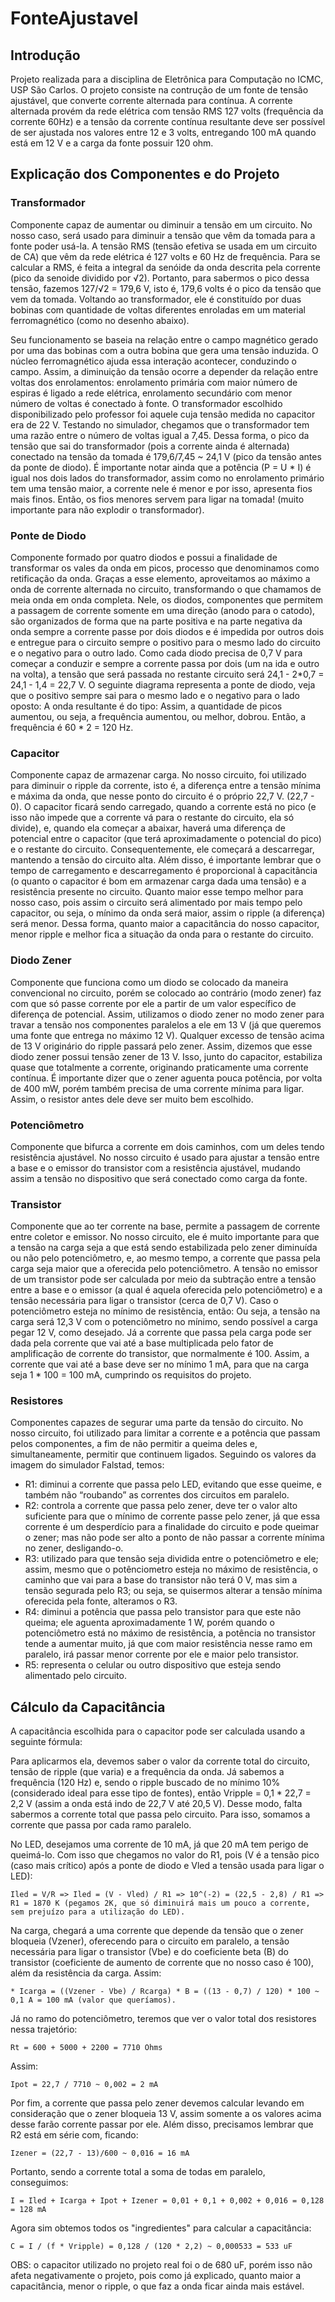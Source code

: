 # FonteAjustavel

## Introdução
 Projeto realizada para a disciplina de Eletrônica para Computação no ICMC, USP São Carlos. O projeto consiste na contrução de um fonte de tensão ajustável, que converte corrente alternada para contínua. A corrente alternada provém da rede elétrica com tensão RMS 127 volts (frequência da corrente 60Hz) e a tensão da corrente contínua resultante deve ser possível de ser ajustada nos valores entre 12 e 3 volts, entregando 100 mA quando está em 12 V e a carga da fonte possuir 120 ohm.  

## Explicação dos Componentes e do Projeto

### Transformador
 Componente capaz de aumentar ou diminuir a tensão em um circuito. No nosso caso, será usado para diminuir a tensão que vêm da tomada para a fonte poder usá-la. A tensão RMS (tensão efetiva se usada em um circuito de CA) que vêm da rede elétrica é 127 volts e 60 Hz de frequência. Para se calcular a RMS, é feita a integral da senóide da onda descrita pela corrente (pico da senoide dividido por √2). Portanto, para sabermos o pico dessa tensão, fazemos 127/√2 = 179,6 V, isto é, 179,6 volts é o pico da tensão que vem da tomada. 
  Voltando ao transformador, ele é constituído por duas bobinas com quantidade de voltas diferentes enroladas em um material ferromagnético (como no desenho abaixo). 

  Seu funcionamento se baseia na relação entre o campo magnético gerado por uma das bobinas com a outra bobina que gera uma tensão induzida. O núcleo ferromagnético ajuda essa interação acontecer, conduzindo o campo. Assim, a diminuição da tensão ocorre a depender da relação entre voltas dos enrolamentos: enrolamento primária com maior número de espiras é ligado a rede elétrica, enrolamento secundário com menor número de voltas é conectado à fonte. O transformador escolhido disponibilizado pelo professor foi aquele cuja tensão medida no capacitor era de 22 V. Testando no simulador, chegamos que o transformador tem uma razão entre o número de voltas igual a 7,45. Dessa forma, o pico da tensão que sai do transformador (pois a corrente ainda é alternada) conectado na tensão da tomada é 179,6/7,45 ~ 24,1 V (pico da tensão antes da ponte de diodo).
  É importante notar ainda que a potência (P = U * I) é igual nos dois lados do transformador, assim como no enrolamento primário tem uma tensão maior, a corrente nele é menor e por isso, apresenta fios mais finos. Então, os fios menores servem para ligar na tomada! (muito importante para não explodir o transformador).

### Ponte de Diodo
  Componente formado por quatro diodos e possui a finalidade de transformar os vales da onda em picos, processo que denominamos como retificação da onda. Graças a esse elemento, aproveitamos ao máximo a onda de corrente alternada no circuito, transformando o que chamamos de meia onda em onda completa. Nele, os diodos, componentes que permitem a passagem de corrente somente em uma direção (anodo para o catodo), são organizados de forma que na parte positiva e na parte negativa da onda sempre a corrente passe por dois diodos e é impedida por outros dois e entregue para o circuito sempre o positivo para o mesmo lado do circuito e o negativo para o outro lado. Como cada diodo precisa de 0,7 V para começar a conduzir e sempre a corrente passa por dois (um na ida e outro na volta), a tensão que será passada no restante circuito será 24,1 - 2*0,7 = 24,1 - 1,4 = 22,7 V. O seguinte diagrama representa a ponte de diodo, veja que o positivo sempre sai para o mesmo lado e o negativo para o lado oposto:
 A onda resultante é do tipo:
 Assim, a quantidade de picos aumentou, ou seja, a frequência aumentou, ou melhor, dobrou. Então, a frequência é 60 * 2 = 120 Hz.

### Capacitor
 Componente capaz de armazenar carga. No nosso circuito, foi utilizado para diminuir o ripple da corrente, isto é, a diferença entre a tensão mínima e máxima da onda, que nesse ponto do circuito é o próprio 22,7 V. (22,7 - 0). O capacitor ficará sendo carregado, quando a corrente está no pico (e isso não impede que a corrente vá para o restante do circuito, ela só divide), e, quando ela começar a abaixar, haverá uma diferença de potencial entre o capacitor (que terá aproximadamente o potencial do pico) e o restante do circuito. Consequentemente, ele começará a descarregar, mantendo a tensão do circuito alta. Além disso, é importante lembrar que o tempo de carregamento e descarregamento é proporcional à capacitância (o quanto o capacitor é bom em armazenar carga dada uma tensão) e a resistência presente no circuito. Quanto maior esse tempo melhor para nosso caso, pois assim o circuito será alimentado por mais tempo pelo capacitor, ou seja, o mínimo da onda será maior, assim o ripple (a diferença) será menor. Dessa forma, quanto maior a capacitância do nosso capacitor, menor ripple e melhor fica a situação da onda para o restante do circuito. 

### Diodo Zener
 Componente que funciona como um diodo se colocado da maneira convencional no circuito, porém se colocado ao contrário (modo zener) faz com que só passe corrente por ele a partir de um valor específico de diferença de potencial. Assim, utilizamos o diodo zener no modo zener para travar a tensão nos componentes paralelos a ele em 13 V (já que queremos uma fonte que entrega no máximo 12 V). Qualquer excesso de tensão acima de 13 V originário do ripple passará pelo zener. Assim, dizemos que esse diodo zener possui tensão zener de 13 V. Isso, junto do capacitor, estabiliza quase que totalmente a corrente, originando praticamente uma corrente contínua. 
 É importante dizer que o zener aguenta pouca potência, por volta de 400 mW, porém também precisa de uma corrente mínima para ligar. Assim, o resistor antes dele deve ser muito bem escolhido.
 
### Potenciômetro
 Componente que bifurca a corrente em dois caminhos, com um deles tendo resistência ajustável. No nosso circuito é usado para ajustar a tensão entre a base e o emissor do transistor com a resistência ajustável, mudando assim a tensão no dispositivo que será conectado como carga da fonte.

### Transistor
  Componente que ao ter corrente na base, permite a passagem de corrente entre coletor e emissor. No nosso circuito, ele é muito importante para que a tensão na carga seja a que está sendo estabilizada pelo zener diminuída ou não pelo potenciômetro, e, ao mesmo tempo, a corrente que passa pela carga seja maior que a oferecida pelo potenciômetro. A tensão no emissor de um transistor pode ser calculada por meio da subtração entre a tensão entre a base e o emissor (a qual é aquela oferecida pelo potenciômetro)  e a tensão necessária para ligar o transistor (cerca de 0,7 V). Caso o potenciômetro esteja no mínimo de resistência, então: 
  Ou seja, a tensão na carga será 12,3 V com o potenciômetro no mínimo, sendo possível a carga pegar 12 V, como desejado. Já a corrente que passa pela carga pode ser dada pela corrente que vai até a base multiplicada pelo fator de amplificação de corrente do transistor, que normalmente é 100. Assim, a corrente que vai até a base deve ser no mínimo 1 mA, para que na carga seja 1 * 100 = 100 mA, cumprindo os requisitos do projeto.

### Resistores
 Componentes capazes de segurar uma parte da tensão do circuito. No nosso circuito, foi utilizado para limitar a corrente e a potência que passam pelos componentes, a fim de não permitir a queima deles e, simultaneamente, permitir que continuem ligados. Seguindo os valores da imagem do simulador Falstad, temos:
* R1: diminui a corrente que passa pelo LED, evitando que esse queime, e também não “roubando” as correntes dos circuitos em paralelo.
* R2: controla a corrente que passa pelo zener, deve ter o valor alto suficiente para que o mínimo de corrente passe pelo zener, já que essa corrente é um desperdício para a finalidade do circuito e pode queimar o zener; mas não pode ser alto a ponto de não passar a corrente mínima no zener, desligando-o.
* R3: utilizado para que tensão seja dividida entre o potenciômetro e ele; assim, mesmo que o potênciometro esteja no máximo de resistência, o caminho que vai para a base do transistor não terá 0 V, mas sim a tensão segurada pelo R3; ou seja, se quisermos alterar a tensão mínima oferecida pela fonte, alteramos o R3. 
* R4: diminui a potência que passa pelo transistor para que este não queima; ele aguenta aproximadamente 1 W, porém quando o potenciômetro está no máximo de resistência, a potência no transistor tende a aumentar muito, já que com maior resistência nesse ramo em paralelo, irá passar menor corrente por ele e maior pelo transistor.
* R5: representa o celular ou outro dispositivo que esteja sendo alimentado pelo circuito.

## Cálculo da Capacitância
 A capacitância escolhida para o capacitor pode ser calculada usando a seguinte fórmula: 
 
 Para aplicarmos ela, devemos saber o valor da corrente total do circuito, tensão de ripple (que varia) e a frequência da onda. Já sabemos a frequência (120 Hz) e, sendo o ripple buscado de no mínimo 10% (considerado ideal para esse tipo de fontes), então Vripple = 0,1 * 22,7 = 2,2 V (assim a onda está indo de 22,7 V até  20,5 V). Desse modo, falta sabermos a corrente total que passa pelo circuito. Para isso, somamos a corrente que passa por cada ramo paralelo. 
 
 No LED, desejamos uma corrente de 10 mA, já que 20 mA tem perigo de queimá-lo. Com isso que chegamos no valor do R1, pois (V é a tensão pico (caso mais crítico) após a ponte de diodo e Vled a tensão usada para ligar o LED): 
 
    Iled = V/R => Iled = (V - Vled) / R1 => 10^(-2) = (22,5 - 2,8) / R1 => R1 = 1870 K (pegamos 2K, que só diminuirá mais um pouco a corrente, sem prejuízo para a utilização do LED).
    
 Na carga, chegará a uma corrente que depende da tensão que o zener bloqueia (Vzener), oferecendo para o circuito em paralelo, a tensão necessária para ligar o transistor (Vbe) e do coeficiente beta (B) do transistor (coeficiente de aumento de corrente que no nosso caso é 100), além da resistência da carga. Assim: 
  
    * Icarga = ((Vzener - Vbe) / Rcarga) * B = ((13 - 0,7) / 120) * 100 ~ 0,1 A = 100 mA (valor que queríamos).
 
  Já no ramo do potenciômetro, teremos que ver o valor total dos resistores nessa trajetório:
  
    Rt = 600 + 5000 + 2200 = 7710 Ohms
    
  Assim:
  
    Ipot = 22,7 / 7710 ~ 0,002 = 2 mA
    
  Por fim, a corrente que passa pelo zener devemos calcular levando em consideração que o zener bloqueia 13 V, assim somente a os valores acima desse farão corrente passar por ele. Além disso, precisamos lembrar que R2 está em série com, ficando:
    
    Izener = (22,7 - 13)/600 ~ 0,016 = 16 mA 
  
  Portanto, sendo a corrente total a soma de todas em paralelo, conseguimos:
    
    I = Iled + Icarga + Ipot + Izener = 0,01 + 0,1 + 0,002 + 0,016 = 0,128 = 128 mA
   
  Agora sim obtemos todos os "ingredientes" para calcular a capacitância:
    
    C = I / (f * Vripple) = 0,128 / (120 * 2,2) ~ 0,000533 = 533 uF
   
   OBS: o capacitor utilizado no projeto real foi o de 680 uF, porém isso não afeta negativamente o projeto, pois como já explicado, quanto maior a capacitância, menor o ripple, o que faz a onda ficar ainda mais estável.


